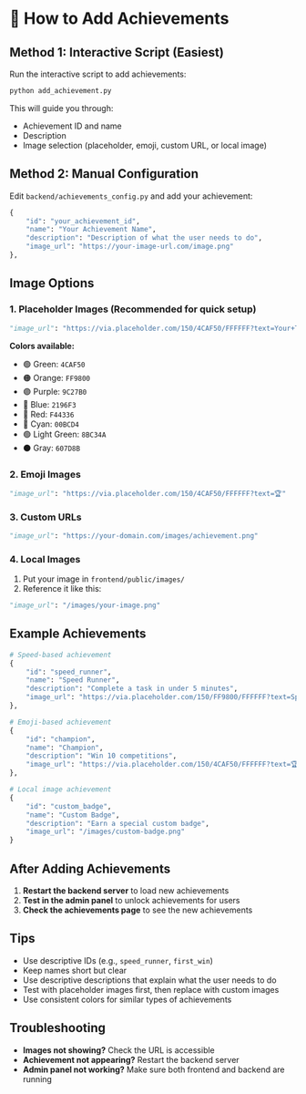 # 🎯 How to Add Achievements

## **Method 1: Interactive Script (Easiest)**

Run the interactive script to add achievements:

```bash
python add_achievement.py
```

This will guide you through:
- Achievement ID and name
- Description
- Image selection (placeholder, emoji, custom URL, or local image)

## **Method 2: Manual Configuration**

Edit `backend/achievements_config.py` and add your achievement:

```python
{
    "id": "your_achievement_id",
    "name": "Your Achievement Name", 
    "description": "Description of what the user needs to do",
    "image_url": "https://your-image-url.com/image.png"
},
```

## **Image Options**

### 1. **Placeholder Images (Recommended for quick setup)**
```python
"image_url": "https://via.placeholder.com/150/4CAF50/FFFFFF?text=Your+Text"
```

**Colors available:**
- 🟢 Green: `4CAF50`
- 🟠 Orange: `FF9800` 
- 🟣 Purple: `9C27B0`
- 🔵 Blue: `2196F3`
- 🔴 Red: `F44336`
- 🔵 Cyan: `00BCD4`
- 🟢 Light Green: `8BC34A`
- ⚫ Gray: `607D8B`

### 2. **Emoji Images**
```python
"image_url": "https://via.placeholder.com/150/4CAF50/FFFFFF?text=🏆"
```

### 3. **Custom URLs**
```python
"image_url": "https://your-domain.com/images/achievement.png"
```

### 4. **Local Images**
1. Put your image in `frontend/public/images/`
2. Reference it like this:
```python
"image_url": "/images/your-image.png"
```

## **Example Achievements**

```python
# Speed-based achievement
{
    "id": "speed_runner",
    "name": "Speed Runner",
    "description": "Complete a task in under 5 minutes",
    "image_url": "https://via.placeholder.com/150/FF9800/FFFFFF?text=Speed+Runner"
},

# Emoji-based achievement
{
    "id": "champion",
    "name": "Champion",
    "description": "Win 10 competitions",
    "image_url": "https://via.placeholder.com/150/4CAF50/FFFFFF?text=🏆"
},

# Local image achievement
{
    "id": "custom_badge",
    "name": "Custom Badge",
    "description": "Earn a special custom badge",
    "image_url": "/images/custom-badge.png"
}
```

## **After Adding Achievements**

1. **Restart the backend server** to load new achievements
2. **Test in the admin panel** to unlock achievements for users
3. **Check the achievements page** to see the new achievements

## **Tips**

- Use descriptive IDs (e.g., `speed_runner`, `first_win`)
- Keep names short but clear
- Use descriptive descriptions that explain what the user needs to do
- Test with placeholder images first, then replace with custom images
- Use consistent colors for similar types of achievements

## **Troubleshooting**

- **Images not showing?** Check the URL is accessible
- **Achievement not appearing?** Restart the backend server
- **Admin panel not working?** Make sure both frontend and backend are running 